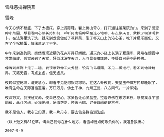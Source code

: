 雪峰恶搞禅院草

雪峰


    今天心情不繁盛，下了太极床，穿上觅踪鞋，套上佛山背心，打开通往蓬莱院的门，来到了爱恋的小菜园，想看看同心菜长势如何，却听见南极的风在连心地响，有点像天音，我拔了根清明萝卜，在法海里洗了洗，就来到龙宫做成了凉拌菜，泡了杯天山上的沁心茶，吃了片极乐面包，又吞了个松柏蛋，情绪葱茏了不少。

    中午来到逸韵院，突然发现近期的花卉开得好娇娥，通天的小径上长满了夏莲草，灵峰在烟霞中非常峭峻，感觉来到了天堂，好似沐浴在天河，人与景交相辉映，怀疑自己是不是神佛。

    傍晚到原野上走了一趟，发现原野像干支戈壁，没有飞鸟翱翔，不见一帆远行，看不到地律地界，天籁无音，有点玄虚，但无虚灵。

    夜晚仰望乾坤，满天慧心，却看不见旋河银河踪影，在这八卦夜晚，天皇玉帝和万民都睡眠了，唯有生命在天际遵循道运，万江万月，佛土千神，九州正觉，八方同气，一片浑沌。

    夜深万灵，我接通灵源，使自己空心，学贤哲让心灵晶莹，拉着寿佛在东方五行，感觉我与宇宙同根，北斗闪烁，妙禅无垠，沧海茫茫，芳香吉瑞，好景瞬间便是万年。

    我不是仙人，我心已归源，我一片丹心，要去仙岛群岛洲法旋。

    （以上短文有81位草，请自己找你在什么地方，看雪峰是如何欺负你的，我准备挨揍。）

    2007-9-9



